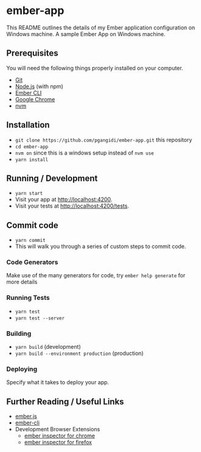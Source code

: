 # ember-app

This README outlines the details of my Ember application configuration on Windows machine.
A sample Ember App on Windows machine.

## Prerequisites

You will need the following things properly installed on your computer.

* [Git](https://git-scm.com/)
* [Node.js](https://nodejs.org/) (with npm)
* [Ember CLI](https://ember-cli.com/)
* [Google Chrome](https://google.com/chrome/)
* [nvm](https://github.com/nvm-sh/nvm)

## Installation

* `git clone https://github.com/pgangidi/ember-app.git` this repository
* `cd ember-app`
* `nvm on` since this is a windows setup instead of `nvm use`
* `yarn install`

## Running / Development

* `yarn start`
* Visit your app at [http://localhost:4200](http://localhost:4200).
* Visit your tests at [http://localhost:4200/tests](http://localhost:4200/tests).

## Commit code

* `yarn commit` 
* This will walk you through a series of custom steps to commit code.

### Code Generators

Make use of the many generators for code, try `ember help generate` for more details

### Running Tests

* `yarn test`
* `yarn test --server`

### Building

* `yarn build` (development)
* `yarn build --environment production` (production)

### Deploying

Specify what it takes to deploy your app.

## Further Reading / Useful Links

* [ember.js](https://emberjs.com/)
* [ember-cli](https://ember-cli.com/)
* Development Browser Extensions
  * [ember inspector for chrome](https://chrome.google.com/webstore/detail/ember-inspector/bmdblncegkenkacieihfhpjfppoconhi)
  * [ember inspector for firefox](https://addons.mozilla.org/en-US/firefox/addon/ember-inspector/)
